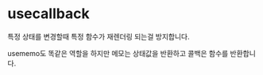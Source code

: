 # usecallback

특정 상태를 변경할때 특정 함수가 재렌더링 되는걸 방지합니다.

usememo도 똑같은 역할을 하지만 메모는 상태값을 반환하고 콜백은 함수를 반환합니다.
